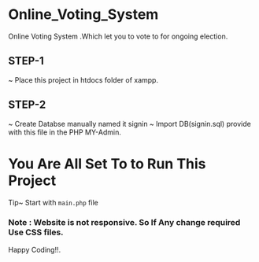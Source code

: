 # Online_Voting_System
Online Voting System .Which let you to vote to  for ongoing election.

## STEP-1
~ Place this project in htdocs folder of xampp.<br/>

## STEP-2
~ Create Databse manually named it signin
~ Import DB(signin.sql) provide with this file in the PHP MY-Admin.<br/>

# You Are All Set To to Run This Project<br/>
Tip~ Start with ```main.php```  file

### Note : Website is not responsive. So If Any change required Use CSS files.

Happy Coding!!.
